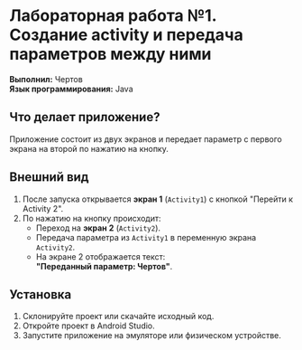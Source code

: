 # Лабораторная работа №1. Создание activity и передача параметров между ними

**Выполнил:** Чертов  
**Язык программирования:** Java

## Что делает приложение?
Приложение состоит из двух экранов и передает параметр с первого экрана на второй по нажатию на кнопку.

## Внешний вид

1. После запуска открывается **экран 1** (`Activity1`) с кнопкой "Перейти к Activity 2".
2. По нажатию на кнопку происходит:
   - Переход на **экран 2** (`Activity2`).
   - Передача параметра из `Activity1` в переменную экрана `Activity2`.
   - На экране 2 отображается текст:  
     **"Переданный параметр: Чертов"**.

## Установка
1. Склонируйте проект или скачайте исходный код.
2. Откройте проект в Android Studio.
3. Запустите приложение на эмуляторе или физическом устройстве.
